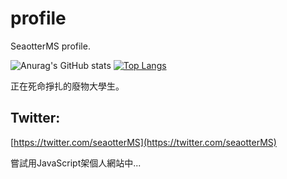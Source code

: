 # profile

SeaotterMS profile.

![Anurag's GitHub stats](https://github-readme-stats-git-masterrstaa-rickstaa.vercel.app/api?username=peter910820&show_icons=true&theme=cobalt)
[![Top Langs](https://github-readme-stats-git-masterrstaa-rickstaa.vercel.app//api/top-langs/?username=peter910820&layout=pie&theme=cobalt)](https://github.com/anuraghazra/github-readme-stats)

正在死命掙扎的廢物大學生。

## Twitter:
[https://twitter.com/seaotterMS](https://twitter.com/seaotterMS)

嘗試用JavaScript架個人網站中...
